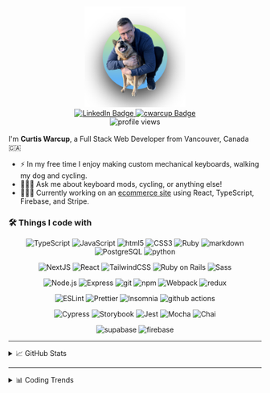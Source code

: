 <div id="header" align="center">
	<a href="https://www.cwarcup.com/">
		<img src="./profile.png" width="200">
	</a>

<div id="badges">
	<a href="https://www.linkedin.com/in/curtiswarcup/">
		<img src="https://img.shields.io/badge/LinkedIn-blue?style=for-the-badge&logo=linkedin&logoColor=white" alt="LinkedIn Badge"/>
	</a>
	<a href="https://www.cwarcup.com/">
		<img src="https://img.shields.io/badge/cwarcup.com-red?style=for-the-badge&logo=swirl&logoColor=white" alt="cwarcup Badge"/>
	</a>
</div>

<a>
	<img src="https://komarev.com/ghpvc/?username=cwarcup&style=flat-square&color=blue" alt="profile views"/>
</a>


<br>
</br>



</div>
I'm <b>Curtis Warcup</b>, a Full Stack Web Developer from Vancouver, Canada 🇨🇦

- ⚡️ In my free time I enjoy making custom mechanical keyboards, walking my dog and cycling.
- 🙋🏼‍♂️ Ask me about keyboard mods, cycling, or anything else!
- 👨🏼‍💻 Currently working on an [ecommerce site](https://github.com/Cwarcup/ecom-firebase) using React, TypeScript, Firebase, and Stripe.

<h3>
	🛠 Things I code with
</h3>

<p align="center">
  <img alt="TypeScript" src="https://img.shields.io/badge/-TypeScript-007ACC?style=flat-square&logo=typescript&logoColor=white" />
	<img alt="JavaScript" src="https://img.shields.io/badge/-JavaScript-F7DF1E?style=flat-square&logo=javascript&logoColor=black" />
  <img alt="html5" src="https://img.shields.io/badge/-HTML5-E34F26?style=flat-square&logo=html5&logoColor=white" />
	<img alt="CSS3" src="https://img.shields.io/badge/-CSS3-1572B6?style=flat-square&logo=css3" />
	<img alt="Ruby" src="https://img.shields.io/badge/-Ruby-CC342D?style=flat-square&logo=ruby&logoColor=white" />
	<img alt="markdown" src="https://img.shields.io/badge/-Markdown-000000?style=flat-square&logo=markdown" />
	<img alt="PostgreSQL" src="https://img.shields.io/badge/-PostgreSQL-336791?style=flat-square&logo=postgresql&logoColor=white" />
	<img alt='python' src="https://img.shields.io/badge/-python-275379?style=flat-square&logo=python&logoColor=FFE567" >
</p>

<p align="center">
	<img alt="NextJS" src="https://img.shields.io/badge/-NextJS-000000?style=flat-square&logo=next.js&logoColor=white" />
  <img alt="React" src="https://img.shields.io/badge/-React-45b8d8?style=flat-square&logo=react&logoColor=white" />
	<img alt="TailwindCSS" src="https://img.shields.io/badge/-TailwindCSS-38B2AC?style=flat-square&logo=tailwind-css&logoColor=white" />
	<img alt="Ruby on Rails" src="https://img.shields.io/badge/-Ruby_on_Rails-CC0000?style=flat-square&logo=ruby-on-rails&logoColor=white" />
  <img alt="Sass" src="https://img.shields.io/badge/-Sass-CC6699?style=flat-square&logo=sass&logoColor=white" />
</p>

<p align="center">
	<img alt="Node.js" src="https://img.shields.io/badge/-Node.js-339933?style=flat-square&logo=node.js&logoColor=white" />	
	<img  alt="Express" src="https://img.shields.io/badge/-Express-000000?style=flat-square&logo=express&logoColor=white" />
  <img alt="git" src="https://img.shields.io/badge/-Git-F05032?style=flat-square&logo=git&logoColor=white" />
  <img alt="npm" src="https://img.shields.io/badge/-NPM-CB3837?style=flat-square&logo=npm&logoColor=white" />
	<img alt="Webpack" src="https://img.shields.io/badge/-Webpack-8DD6F9?style=flat-square&logo=webpack&logoColor=white" />
	<img alt='redux' src="https://img.shields.io/badge/-redux-1B1B1D?style=flat-square&logo=redux&logoColor=593E88" > 

<p align="center">
	<img alt="ESLint" src="https://img.shields.io/badge/-ESLint-4B32C3?style=flat-square&logo=eslint&logoColor=white" />
  <img alt="Prettier" src="https://img.shields.io/badge/-Prettier-F7B93E?style=flat-square&logo=prettier&logoColor=white" />
  <img alt="Insomnia" src="https://img.shields.io/badge/-Insomnia-5849BE?style=flat-square&logo=insomnia&logoColor=white" />
  <img alt="github actions" src="https://img.shields.io/badge/-Github_Actions-2088FF?style=flat-square&logo=github-actions&logoColor=white" />
</p>

<p align="center">
	<img alt="Cypress" src="https://img.shields.io/badge/-Cypress-17202C?style=flat-square&logo=cypress&logoColor=white" />
	<img alt="Storybook" src="https://img.shields.io/badge/-Storybook-FF4785?style=flat-square&logo=storybook&logoColor=white" />
	<img alt="Jest" src="https://img.shields.io/badge/-Jest-C21325?style=flat-square&logo=jest&logoColor=white" />
	<img alt="Mocha" src="https://img.shields.io/badge/-Mocha-8D6748?style=flat-square&logo=mocha&logoColor=white" /> 
	<img alt="Chai" src="https://img.shields.io/badge/-Chai-A30701?style=flat-square&logo=chai&logoColor=white" />
</p>

<p align="center">
	<img alt="supabase" src="https://img.shields.io/badge/-supabase-17202C?style=flat-square&logo=supabase&logoColor=3ECF8F" />	
	<img alt="firebase" src="https://img.shields.io/badge/-firebase-17202C?style=flat-square&logo=firebase" />	
</p>

---

<details>
<summary>
📈 GitHub Stats
</summary>
<br>

<div align="center">

![Curtis's GitHub stats](https://github-readme-stats-sooty-eight-60.vercel.app/api?username=cwarcup&show_icons=true&theme=dracula)

![Curtis's GitHub streak stats](https://github-readme-streak-stats.herokuapp.com/?user=cwarcup&theme=dracula)

![Curtis's Top Languages](https://github-readme-stats-sooty-eight-60.vercel.app/api/top-langs/?username=cwarcup&langs_count=4&theme=dracula)


</div>

</details>

---

<details>
<summary>
📊 Coding Trends
</summary>
<br>

<!--START_SECTION:waka-->
**I'm an Early 🐤** 

```text
🌞 Morning    276 commits    ███░░░░░░░░░░░░░░░░░░░░░░   14.07% 
🌆 Daytime    1193 commits   ███████████████░░░░░░░░░░   60.84% 
🌃 Evening    489 commits    ██████░░░░░░░░░░░░░░░░░░░   24.94% 
🌙 Night      3 commits      ░░░░░░░░░░░░░░░░░░░░░░░░░   0.15%

```


📊 **This Week I Spent My Time On** 

```text
💬 Programming Languages: 
JavaScript               13 hrs 1 min        ███████████░░░░░░░░░░░░░░   45.78% 
TypeScript               7 hrs 25 mins       ██████░░░░░░░░░░░░░░░░░░░   26.07% 
Markdown                 5 hrs 9 mins        ████░░░░░░░░░░░░░░░░░░░░░   18.11% 
JSON                     1 hr 9 mins         █░░░░░░░░░░░░░░░░░░░░░░░░   4.1% 
Go                       55 mins             ░░░░░░░░░░░░░░░░░░░░░░░░░   3.28%

```


<!--END_SECTION:waka-->

</detail>

